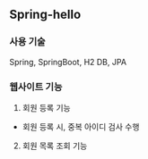 <h2>Spring-hello</h2>


<h3>사용 기술</h3> 
Spring, SpringBoot, H2 DB, JPA

<h3> 웹사이트 기능 </h3>

1. 회원 등록 기능
  * 회원 등록 시, 중복 아이디 검사 수행
2. 회원 목록 조회 기능
